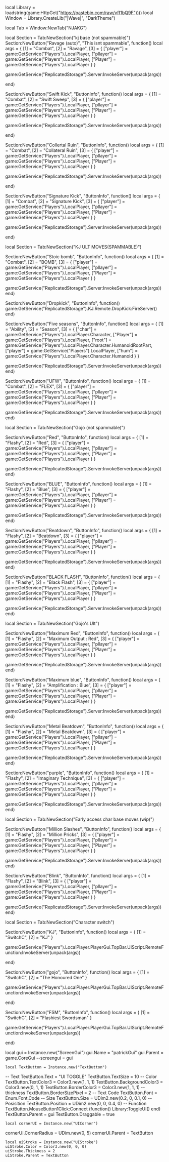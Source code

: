 local Library = loadstring(game:HttpGet("https://pastebin.com/raw/vff1bQ9F"))()
local Window = Library.CreateLib("|Wave|", "DarkTheme")

local Tab = Window:NewTab("NJAKG")


local Section = Tab:NewSection("kj base (not spammable)")
Section:NewButton("Ravage (auto)", "This isnt spammable", function()
    local args = {
    [1] = "Combat",
    [2] = "Ravage",
    [3] = {
        ["player"] = game:GetService("Players").LocalPlayer,
        ["pllayer"] = game:GetService("Players").LocalPlayer,
        ["Player"] = game:GetService("Players").LocalPlayer
    }
}

game:GetService("ReplicatedStorage").Server:InvokeServer(unpack(args))

end)

Section:NewButton("Swift Kick", "ButtonInfo", function()
    local args = {
    [1] = "Combat",
    [2] = "Swift Sweep",
    [3] = {
        ["player"] = game:GetService("Players").LocalPlayer,
        ["pllayer"] = game:GetService("Players").LocalPlayer,
        ["Player"] = game:GetService("Players").LocalPlayer
    }
}

game:GetService("ReplicatedStorage").Server:InvokeServer(unpack(args))

end)

Section:NewButton("Collertal Ruin", "ButtonInfo", function()
local args = {
    [1] = "Combat",
    [2] = "Collateral Ruin",
    [3] = {
        ["player"] = game:GetService("Players").LocalPlayer,
        ["pllayer"] = game:GetService("Players").LocalPlayer,
        ["Player"] = game:GetService("Players").LocalPlayer
    }
}

game:GetService("ReplicatedStorage").Server:InvokeServer(unpack(args))

end)

Section:NewButton("Signature Kick", "ButtonInfo", function()
    local args = {
    [1] = "Combat",
    [2] = "Signature Kick",
    [3] = {
        ["player"] = game:GetService("Players").LocalPlayer,
        ["pllayer"] = game:GetService("Players").LocalPlayer,
        ["Player"] = game:GetService("Players").LocalPlayer
    }
}

game:GetService("ReplicatedStorage").Server:InvokeServer(unpack(args))

end)

local Section = Tab:NewSection("KJ ULT MOVES(SPAMMABLE)")

Section:NewButton("Stoic bomb", "ButtonInfo", function()
    local args = {
    [1] = "Combat",
    [2] = "BOMB",
    [3] = {
        ["player"] = game:GetService("Players").LocalPlayer,
        ["pllayer"] = game:GetService("Players").LocalPlayer,
        ["Player"] = game:GetService("Players").LocalPlayer
    }
}

game:GetService("ReplicatedStorage").Server:InvokeServer(unpack(args))
end)

Section:NewButton("Dropkick", "ButtonInfo", function() game:GetService("ReplicatedStorage").KJ.Remote.DropKick:FireServer()
end)

Section:NewButton("Five seasons", "ButtonInfo", function()
    local args = {
    [1] = "Ability",
    [2] = "Season",
    [3] = {
        ["char"] = game:GetService("Players").LocalPlayer.Character,
        ["Player"] = game:GetService("Players").LocalPlayer,
        ["root"] = game:GetService("Players").LocalPlayer.Character.HumanoidRootPart,
        ["player"] = game:GetService("Players").LocalPlayer,
        ["hum"] = game:GetService("Players").LocalPlayer.Character.Humanoid
    }
}

game:GetService("ReplicatedStorage").Server:InvokeServer(unpack(args))
end)

Section:NewButton("UFW", "ButtonInfo", function()
    local args = {
    [1] = "Combat",
    [2] = "FLEX",
    [3] = {
        ["player"] = game:GetService("Players").LocalPlayer,
        ["pllayer"] = game:GetService("Players").LocalPlayer,
        ["Player"] = game:GetService("Players").LocalPlayer
    }
}

game:GetService("ReplicatedStorage").Server:InvokeServer(unpack(args))
end)

local Section = Tab:NewSection("Gojo (not spammable)")

Section:NewButton("Red", "ButtonInfo", function()
    local args = {
    [1] = "Flashy",
    [2] = "Red",
    [3] = {
        ["player"] = game:GetService("Players").LocalPlayer,
        ["pllayer"] = game:GetService("Players").LocalPlayer,
        ["Player"] = game:GetService("Players").LocalPlayer
    }
}

game:GetService("ReplicatedStorage").Server:InvokeServer(unpack(args))
end)

Section:NewButton("BLUE", "ButtonInfo", function()
    local args = {
    [1] = "Flashy",
    [2] = "Blue",
    [3] = {
        ["player"] = game:GetService("Players").LocalPlayer,
        ["pllayer"] = game:GetService("Players").LocalPlayer,
        ["Player"] = game:GetService("Players").LocalPlayer
    }
}

game:GetService("ReplicatedStorage").Server:InvokeServer(unpack(args))
end)

Section:NewButton("Beatdown", "ButtonInfo", function()
    local args = {
    [1] = "Flashy",
    [2] = "Beatdown",
    [3] = {
        ["player"] = game:GetService("Players").LocalPlayer,
        ["pllayer"] = game:GetService("Players").LocalPlayer,
        ["Player"] = game:GetService("Players").LocalPlayer
    }
}

game:GetService("ReplicatedStorage").Server:InvokeServer(unpack(args))
end)

Section:NewButton("BLACK FLASH", "ButtonInfo", function()
    local args = {
    [1] = "Flashy",
    [2] = "Black Flash",
    [3] = {
        ["player"] = game:GetService("Players").LocalPlayer,
        ["pllayer"] = game:GetService("Players").LocalPlayer,
        ["Player"] = game:GetService("Players").LocalPlayer
    }
}

game:GetService("ReplicatedStorage").Server:InvokeServer(unpack(args))
end) 

local Section = Tab:NewSection("Gojo's Ult")

Section:NewButton("Maximum Red", "ButtonInfo", function()
    local args = {
    [1] = "Flashy",
    [2] = "Maximum Output : Red",
    [3] = {
        ["player"] = game:GetService("Players").LocalPlayer,
        ["pllayer"] = game:GetService("Players").LocalPlayer,
        ["Player"] = game:GetService("Players").LocalPlayer
    }
}

game:GetService("ReplicatedStorage").Server:InvokeServer(unpack(args))
end)

Section:NewButton("Maximum blue", "ButtonInfo", function()
    local args = {
    [1] = "Flashy",
    [2] = "Amplification : Blue",
    [3] = {
        ["player"] = game:GetService("Players").LocalPlayer,
        ["pllayer"] = game:GetService("Players").LocalPlayer,
        ["Player"] = game:GetService("Players").LocalPlayer
    }
}

game:GetService("ReplicatedStorage").Server:InvokeServer(unpack(args))
end)

Section:NewButton("Metal Beatdown", "ButtonInfo", function()
    local args = {
    [1] = "Flashy",
    [2] = "Metal Beatdown",
    [3] = {
        ["player"] = game:GetService("Players").LocalPlayer,
        ["pllayer"] = game:GetService("Players").LocalPlayer,
        ["Player"] = game:GetService("Players").LocalPlayer
    }
}

game:GetService("ReplicatedStorage").Server:InvokeServer(unpack(args))
end)

Section:NewButton("purple", "ButtonInfo", function()
local args = {
    [1] = "Flashy",
    [2] = "Imaginary Technique",
    [3] = {
        ["player"] = game:GetService("Players").LocalPlayer,
        ["pllayer"] = game:GetService("Players").LocalPlayer,
        ["Player"] = game:GetService("Players").LocalPlayer
    }
}

game:GetService("ReplicatedStorage").Server:InvokeServer(unpack(args))
end)

local Section = Tab:NewSection("Early access char base moves (wip)")

Section:NewButton("Million Slashes", "ButtonInfo", function()
    local args = {
    [1] = "Flashy",
    [2] = "Million Pricks",
    [3] = {
        ["player"] = game:GetService("Players").LocalPlayer,
        ["pllayer"] = game:GetService("Players").LocalPlayer,
        ["Player"] = game:GetService("Players").LocalPlayer
    }
}

game:GetService("ReplicatedStorage").Server:InvokeServer(unpack(args))
end)

Section:NewButton("Blink", "ButtonInfo", function()
   local args = {
    [1] = "Flashy",
    [2] = "Blink",
    [3] = {
        ["player"] = game:GetService("Players").LocalPlayer,
        ["pllayer"] = game:GetService("Players").LocalPlayer,
        ["Player"] = game:GetService("Players").LocalPlayer
    }
}

game:GetService("ReplicatedStorage").Server:InvokeServer(unpack(args))
end)

local Section = Tab:NewSection("Character switch")

Section:NewButton("KJ", "ButtonInfo", function()
  local args = {
    [1] = "SwitchC",
    [2] = "KJ"
}

game:GetService("Players").LocalPlayer.PlayerGui.TopBar.UIScript.RemoteFunction:InvokeServer(unpack(args))

end)

Section:NewButton("gojo", "ButtonInfo", function()
    local args = {
    [1] = "SwitchC",
    [2] = "The Honoured One"
}

game:GetService("Players").LocalPlayer.PlayerGui.TopBar.UIScript.RemoteFunction:InvokeServer(unpack(args))

end)

Section:NewButton("FSM", "ButtonInfo", function()
    local args = {
    [1] = "SwitchC",
    [2] = "Flashiest Swordsman"
}

game:GetService("Players").LocalPlayer.PlayerGui.TopBar.UIScript.RemoteFunction:InvokeServer(unpack(args))

end)


local gui = Instance.new("ScreenGui")
gui.Name = "patrickGui"
gui.Parent = game.CoreGui
--screengui = gui



	local TextButton = Instance.new("TextButton")
-- Text
TextButton.Text = "UI TOGGLE"
TextButton.TextSize = 10
-- Color
TextButton.TextColor3 = Color3.new(1, 1, 1)
TextButton.BackgroundColor3 = Color3.new(0, 1, 1)
TextButton.BorderColor3 = Color3.new(1, 1, 1)
-- thickness
TextButton.BorderSizePixel = 2
-- Text Code
TextButton.Font = Enum.Font.Code
-- Size
TextButton.Size = UDim2.new(0.2, 0, 0.1, 0)
-- Posisition
TextButton.Position = UDim2.new(0, 0, 0.4, 0)
-- Function
TextButton.MouseButton1Click:Connect (function()
Library:ToggleUI()
end)
TextButton.Parent = gui
TextButton.Draggable = true

	local cornerUI = Instance.new("UICorner")
cornerUI.CornerRadius = UDim.new(0, 5)
cornerUI.Parent = TextButton

	local uiStroke = Instance.new("UIStroke")
    uiStroke.Color = Color3.new(0, 0, 0)
    uiStroke.Thickness = 2
    uiStroke.Parent = TextButton
    
